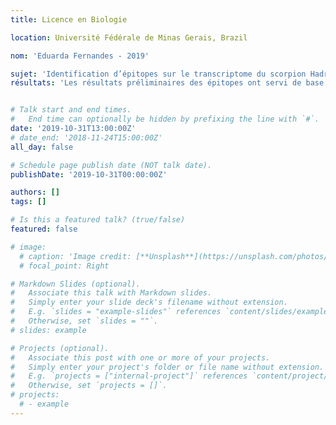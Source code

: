 ```yaml
---
title: Licence en Biologie

location: Université Fédérale de Minas Gerais, Brazil

nom: 'Eduarda Fernandes - 2019'

sujet: 'Identification d’épitopes sur le transcriptome du scorpion Hadruroides'
résultats: 'Les résultats préliminaires des épitopes ont servi de base pour la suite de son parcours (master)'


# Talk start and end times.
#   End time can optionally be hidden by prefixing the line with `#`.
date: '2019-10-31T13:00:00Z'
# date_end: '2018-11-24T15:00:00Z'
all_day: false

# Schedule page publish date (NOT talk date).
publishDate: '2019-10-31T00:00:00Z'

authors: []
tags: []

# Is this a featured talk? (true/false)
featured: false

# image:
  # caption: 'Image credit: [**Unsplash**](https://unsplash.com/photos/bzdhc5b3Bxs)'
  # focal_point: Right

# Markdown Slides (optional).
#   Associate this talk with Markdown slides.
#   Simply enter your slide deck's filename without extension.
#   E.g. `slides = "example-slides"` references `content/slides/example-slides.md`.
#   Otherwise, set `slides = ""`.
# slides: example

# Projects (optional).
#   Associate this post with one or more of your projects.
#   Simply enter your project's folder or file name without extension.
#   E.g. `projects = ["internal-project"]` references `content/project/deep-learning/index.md`.
#   Otherwise, set `projects = []`.
# projects:
  # - example
---
```

